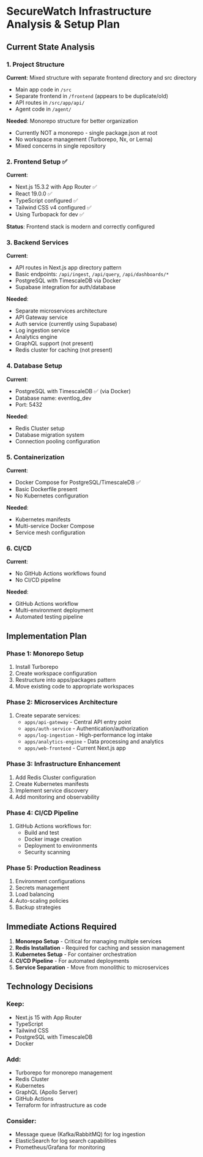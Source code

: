 # SecureWatch Infrastructure Analysis & Setup Plan

## Current State Analysis

### 1. Project Structure
**Current**: Mixed structure with separate frontend directory and src directory
- Main app code in `/src`
- Separate frontend in `/frontend` (appears to be duplicate/old)
- API routes in `/src/app/api/`
- Agent code in `/agent/`

**Needed**: Monorepo structure for better organization
- Currently NOT a monorepo - single package.json at root
- No workspace management (Turborepo, Nx, or Lerna)
- Mixed concerns in single repository

### 2. Frontend Setup ✅
**Current**: 
- Next.js 15.3.2 with App Router ✅
- React 19.0.0 ✅
- TypeScript configured ✅
- Tailwind CSS v4 configured ✅
- Using Turbopack for dev ✅

**Status**: Frontend stack is modern and correctly configured

### 3. Backend Services
**Current**:
- API routes in Next.js app directory pattern
- Basic endpoints: `/api/ingest`, `/api/query`, `/api/dashboards/*`
- PostgreSQL with TimescaleDB via Docker
- Supabase integration for auth/database

**Needed**:
- Separate microservices architecture
- API Gateway service
- Auth service (currently using Supabase)
- Log ingestion service
- Analytics engine
- GraphQL support (not present)
- Redis cluster for caching (not present)

### 4. Database Setup
**Current**:
- PostgreSQL with TimescaleDB ✅ (via Docker)
- Database name: eventlog_dev
- Port: 5432

**Needed**:
- Redis Cluster setup
- Database migration system
- Connection pooling configuration

### 5. Containerization
**Current**:
- Docker Compose for PostgreSQL/TimescaleDB ✅
- Basic Dockerfile present
- No Kubernetes configuration

**Needed**:
- Kubernetes manifests
- Multi-service Docker Compose
- Service mesh configuration

### 6. CI/CD
**Current**:
- No GitHub Actions workflows found
- No CI/CD pipeline

**Needed**:
- GitHub Actions workflow
- Multi-environment deployment
- Automated testing pipeline

## Implementation Plan

### Phase 1: Monorepo Setup
1. Install Turborepo
2. Create workspace configuration
3. Restructure into apps/packages pattern
4. Move existing code to appropriate workspaces

### Phase 2: Microservices Architecture
1. Create separate services:
   - `apps/api-gateway` - Central API entry point
   - `apps/auth-service` - Authentication/authorization
   - `apps/log-ingestion` - High-performance log intake
   - `apps/analytics-engine` - Data processing and analytics
   - `apps/web-frontend` - Current Next.js app

### Phase 3: Infrastructure Enhancement
1. Add Redis Cluster configuration
2. Create Kubernetes manifests
3. Implement service discovery
4. Add monitoring and observability

### Phase 4: CI/CD Pipeline
1. GitHub Actions workflows for:
   - Build and test
   - Docker image creation
   - Deployment to environments
   - Security scanning

### Phase 5: Production Readiness
1. Environment configurations
2. Secrets management
3. Load balancing
4. Auto-scaling policies
5. Backup strategies

## Immediate Actions Required

1. **Monorepo Setup** - Critical for managing multiple services
2. **Redis Installation** - Required for caching and session management
3. **Kubernetes Setup** - For container orchestration
4. **CI/CD Pipeline** - For automated deployments
5. **Service Separation** - Move from monolithic to microservices

## Technology Decisions

### Keep:
- Next.js 15 with App Router
- TypeScript
- Tailwind CSS
- PostgreSQL with TimescaleDB
- Docker

### Add:
- Turborepo for monorepo management
- Redis Cluster
- Kubernetes
- GraphQL (Apollo Server)
- GitHub Actions
- Terraform for infrastructure as code

### Consider:
- Message queue (Kafka/RabbitMQ) for log ingestion
- ElasticSearch for log search capabilities
- Prometheus/Grafana for monitoring